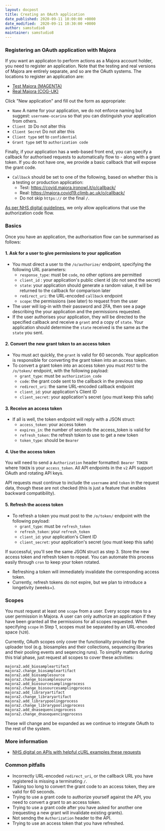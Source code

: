 ```yaml
---
layout: docpost
title: Creating an OAuth application
date_published: 2020-09-11 10:00:00 +0000
date_modified:  2020-09-11 10:30:00 +0000
author: samstudio8
maintainer: samstudio8
---
```


### Registering an OAuth application with Majora

If you want an applicaton to perform actions as a Majora account holder, you need to register an application.
Note that the testing and real versions of Majora are entirely separate, and so are the OAuth systems.
The locations to register an application are:

* [Test Majora (MAGENTA)](https://covid.majora.ironowl.it/o/applications/)
* [Real Majora (COG-UK)](https://majora.covid19.climb.ac.uk/o/applications/)

Click "New application" and fill out the form as appropriate:

* `Name` A name for your application, we do not enforce naming but suggest: `username-ocarina` so that you can distinguish your application from others.
* `Client ID` Do not alter this
* `Client Secret` Do not alter this
* `Client type` set to `confidential`
* `Grant type` set to `authorization code`

Finally, if your application has a web-based front end, you can specify a callback for authorised requests to automatically flow to - along with a grant token.
If you do not have one, we provide a basic callback that will expose the grant code. 

* `Callback` should be set to one of the following, based on whether this is a testing or production application:
    * Test: https://covid.majora.ironowl.it/o/callback/
    * Real: https://majora.covid19.climb.ac.uk/o/callback/
    * Do not skip `https://` or the final `/`.
    
 [As per NHS digital guidelines](https://digital.nhs.uk/developer/guides-and-documentation/security-and-authorisation/user-restricted-restful-apis#top), we only allow applications that use the authorization code flow.

### Basics

Once you have an application, the authorisation flow can be summarised as follows:

#### 1. Ask for a user to give permissions to your application

* You must direct a user to the `/o/authorize/` endpoint, specifying the following URL parameters:
    * `response_type`: must be `code`, no other options are permitted
    * `client_id` : your application's public client id (do not send the secret)
    * `state`: your application should generate a random value, it will be returned to the callback for comparison later
    * `redirect_uri`: the URL-encoded `callback` endpoint
    * `scope`: the permissions (see later) to request from the user
* The user will log-in with their password and 2FA, then see a page describing the your application and the permissions requested.
* If the user authorises your application, they will be directed to the specified callback and receive a `grant` and a copy of `state`. Your application should determine the `state` received is the same as the `state` you sent.

#### 2. Convert the new grant token to an access token

* You must act quickly, the `grant` is valid for 60 seconds. Your application is responsible for converting the grant token into an access token.
* To convert a grant token into an access token you must `POST` to the `/o/token/` endpoint, with the following payload:
    * `grant_type`: must be `authorization_code`
    * `code`: the grant code sent to the callback in the previous step
    * `redirect_uri`: the same URL-encoded callback endpoint
    * `client_id`: your application's Client ID
    * `client_secret`: your application's secret (you must keep this safe)
    
#### 3. Receive an access token

* If all is well, the token endpoint will reply with a JSON struct:
    * `access_token`: your access token
    * `expires_in`: the number of seconds the access_token is valid for
    * `refresh_token`: the refresh token to use to get a new token
    * `token_type`: should be `Bearer`
    
    
#### 4. Use the access token

You will need to send a `Authorization` header formatted: `Bearer TOKEN` where `TOKEN` is your `access_token`.
All API endpoints in the `v2` API support OAuth and rotating API keys.

API requests must continue to include the `username` and `token` in the request data, though these are not
checked (this is just a feature that enables backward compatibility).

#### 5. Refresh the access token

* To refresh a token you must post to the `/o/token/` endpoint with the following payload:
    * `grant_type`: must be `refresh_token`
    * `refresh_token`: your `refresh_token`
    * `client_id`: your application's Client ID
    * `client_secret`: your application's secret (you must keep this safe)

If successful, you'll see the same JSON struct as step 3. Store the new access token and refresh token to repeat. You can automate this process easily through `cron` to keep your token rotated.

* Refreshing a token will immediately invalidate the corresponding access token.
* Currently, refresh tokens do not expire, but we plan to introduce a longetivity (weeks+).


### Scopes 
You must request at least one `scope` from a user. Every scope maps to a user permission in Majora.
A user can only authorize an application if they have been granted all the permissions for all scopes requested.
When specifying `scope` in Step 1, scopes must be separated by an URL-encoded space (`%20`).

Currently, OAuth scopes only cover the functionality provided by the uploader tool (e.g. biosamples and their collections, sequencing libraries and their pooling events and seqencing runs). To simplify matters during this trial phase, just request all scopes to cover these activities:

```
majora2.add_biosampleartifact
majora2.change_biosampleartifact
majora2.add_biosamplesource
majora2.change_biosamplesource
majora2.add_biosourcesamplingprocess
majora2.change_biosourcesamplingprocess
majora2.add_libraryartifact
majora2.change_libraryartifact
majora2.add_librarypoolingprocess
majora2.change_librarypoolingprocess
majora2.add_dnasequencingprocess
majora2.change_dnasequencingprocess
```

These will change and be expanded as we continue to integrate OAuth to the rest of the system.

### More information

* [NHS digital on APIs with helpful cURL examples these requests](https://digital.nhs.uk/developer/guides-and-documentation/security-and-authorisation/user-restricted-restful-apis#user-completes-authentication-and-authorisation)
    
### Common pitfalls

* Incorrectly URL-encoded `redirect_uri`, or the callback URL you have registered is missing a terminating `/`.
* Taking too long to convert the grant code to an access token, they are valid for 60 seconds.
* Trying to use a grant code to authorize yourself against the API, you need to convert a grant to an access token.
* Trying to use a grant code after you have asked for another one (requesting a new grant will invalidate existing grants).
* Not sendng the `Authorization` header to the API.
* Trying to use an access token that you have refreshed.

